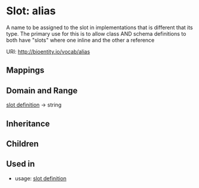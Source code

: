 # Slot: alias


A name to be assigned to the slot in implementations that is different that its type.  The primary use for this is to allow class AND schema definitions to both have "slots" where one inline and the other a reference

URI: http://bioentity.io/vocab/alias
## Mappings

## Domain and Range

[slot definition](SlotDefinition.md) -> string
## Inheritance

## Children

## Used in

 *  usage: [slot definition](SlotDefinition.md)
